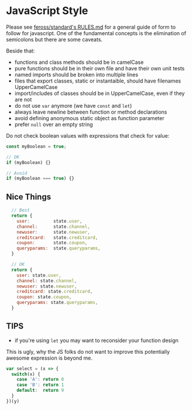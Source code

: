 JavaScript Style
================

Please see [feross/standard's RULES.md](https://github.com/feross/standard/blob/master/RULES.md) for a general guide of form to follow for javascript. One of the fundamental concepts is the elimination of semicolons but there are some caveats.

Beside that:

- functions and class methods should be in camelCase
- pure functions should be in their own file and have their own unit tests
- named imports should be broken into multiple lines
- files that export classes, static or instantaible, should have filenames UpperCamelCase
- import/includes of classes should be in UpperCamelCase, even if they are not
- do not use `var` anymore (we have `const` and `let`)
- always leave newline between function or method declarations
- avoid defining anonymous static object as function parameter
- prefer `null` over an empty string

Do not check boolean values with expressions that check for value:
```javascript
const myBoolean = true;

// OK
if (myBoolean) {}

// Avoid
if (myBoolean === true) {}
```

## Nice Things

```javascript
  // Best
  return {
    user:         state.user,
    channel:      state.channel,
    newuser:      state.newuser,
    creditcard:   state.creditcard,
    coupon:       state.coupon,
    queryparams:  state.queryparams,
  }

  // OK
  return {
    user: state.user,
    channel: state.channel,
    newuser: state.newuser,
    creditcard: state.creditcard,
    coupon: state.coupon,
    queryparams: state.queryparams,
  }
```

## TIPS

- if you're using `let` you may want to reconsider your function design

This is ugly, why the JS folks do not want to improve this potentially awesome expression is beyond me.

```javascript
var select = (x => {
  switch(x) {
    case 'A': return 0
    case 'B': return 1
    default:  return 9
  }
})(y)
```
